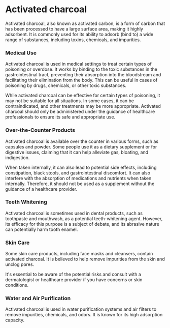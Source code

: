 # Activated charcoal
Activated charcoal, also known as activated carbon, is a form of carbon that has been processed to have a large surface area, making it highly adsorbent. It is commonly used for its ability to adsorb (bind to) a wide range of substances, including toxins, chemicals, and impurities.

### Medical Use

Activated charcoal is used in medical settings to treat certain types of poisoning or overdose. It works by binding to the toxic substances in the gastrointestinal tract, preventing their absorption into the bloodstream and facilitating their elimination from the body. This can be useful in cases of poisoning by drugs, chemicals, or other toxic substances.

While activated charcoal can be effective for certain types of poisoning, it may not be suitable for all situations. In some cases, it can be contraindicated, and other treatments may be more appropriate. Activated charcoal should only be administered under the guidance of healthcare professionals to ensure its safe and appropriate use.

### Over-the-Counter Products

Activated charcoal is available over the counter in various forms, such as capsules and powder. Some people use it as a dietary supplement or for digestive issues, claiming that it can help alleviate gas, bloating, and indigestion.

When taken internally, it can also lead to potential side effects, including constipation, black stools, and gastrointestinal discomfort. It can also interfere with the absorption of medications and nutrients when taken internally. Therefore, it should not be used as a supplement without the guidance of a healthcare provider.

### Teeth Whitening

Activated charcoal is sometimes used in dental products, such as toothpaste and mouthwash, as a potential teeth-whitening agent. However, its efficacy for this purpose is a subject of debate, and its abrasive nature can potentially harm tooth enamel.

### Skin Care

Some skin care products, including face masks and cleansers, contain activated charcoal. It is believed to help remove impurities from the skin and unclog pores.

It's essential to be aware of the potential risks and consult with a dermatologist or healthcare provider if you have concerns or skin conditions.

### Water and Air Purification

Activated charcoal is used in water purification systems and air filters to remove impurities, chemicals, and odors. It is known for its high adsorption capacity.
